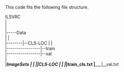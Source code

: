 
This code fits the following file structure. 

ILSVRC  
|  
|  
|-----Data  
|        |  
|--------|--CLS-LOC 
|                 |  
|-----------------|--train  
|-----------------|--val  
|                 
|_____ImageSets
|        |
|________|__CLS-LOC
|                 |
|_________________|__train_cls.txt
|_________________|__val.txt
